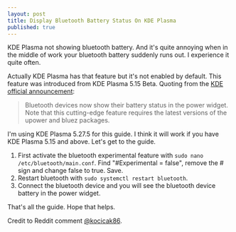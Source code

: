 ```yaml
---
layout: post
title: Display Bluetooth Battery Status On KDE Plasma
published: true
---
```


KDE Plasma not showing bluetooth battery. And it's quite annoying when in the middle of work your bluetooth battery suddenly runs out. I experience it quite often.

Actually KDE Plasma has that feature but it's not enabled by default. This feature was introduced from KDE Plasma 5.15 Beta. Quoting from the [KDE official announcement](https://kde.org/announcements/plasma/5/5.14.90/):

> Bluetooth devices now show their battery status in the power widget. Note that this cutting-edge feature requires the latest versions of the upower and bluez packages.

I'm using KDE Plasma 5.27.5 for this guide. I think it will work if you have KDE Plasma 5.15 and above. Let's get to the guide.

1. First activate the bluetooth experimental feature with ```sudo nano /etc/bluetooth/main.conf```. Find "#Experimental = false", remove the # sign and change false to true. Save.
2. Restart bluetooth with ```sudo systemctl restart bluetooth```.
3. Connect the bluetooth device and you will see the bluetooth device battery in the power widget.

That's all the guide. Hope that helps.

Credit to Reddit comment [@kocicak86](https://www.reddit.com/r/openSUSE/comments/xfkmzn/bluetooth_headphone_battery_level_in_kde/ip5qw3g/?context=3).